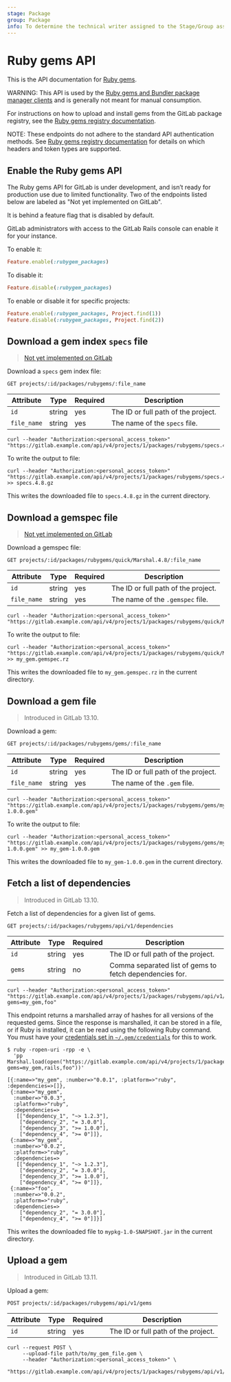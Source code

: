 ```yaml
---
stage: Package
group: Package
info: To determine the technical writer assigned to the Stage/Group associated with this page, see https://about.gitlab.com/handbook/engineering/ux/technical-writing/#assignments
---
```


# Ruby gems API

This is the API documentation for [Ruby gems](../../user/packages/rubygems_registry/index.md).

WARNING:
This API is used by the [Ruby gems and Bundler package manager clients](https://maven.apache.org/)
and is generally not meant for manual consumption.

For instructions on how to upload and install gems from the GitLab
package registry, see the [Ruby gems registry documentation](../../user/packages/rubygems_registry/index.md).

NOTE:
These endpoints do not adhere to the standard API authentication methods.
See [Ruby gems registry documentation](../../user/packages/rubygems_registry/index.md)
for details on which headers and token types are supported.

## Enable the Ruby gems API

The Ruby gems API for GitLab is under development, and isn’t ready for production use due to limited functionality.
Two of the endpoints listed below are labeled as "Not yet implemented on GitLab".

It is behind a feature flag that is disabled by default.

GitLab administrators with access to the GitLab Rails console can enable it for your instance.

To enable it:

```ruby
Feature.enable(:rubygem_packages)
```

To disable it:

```ruby
Feature.disable(:rubygem_packages)
```

To enable or disable it for specific projects:

```ruby
Feature.enable(:rubygem_packages, Project.find(1))
Feature.disable(:rubygem_packages, Project.find(2))
```

## Download a gem index `specs` file

> [Not yet implemented on GitLab](https://gitlab.com/gitlab-org/gitlab/-/issues/299267)

Download a `specs` gem index file:

```plaintext
GET projects/:id/packages/rubygems/:file_name
```

| Attribute | Type | Required | Description |
| --------- | ---- | -------- | ----------- |
| `id`              | string | yes | The ID or full path of the project. |
| `file_name`  | string | yes | The name of the `specs` file. |

```shell
curl --header "Authorization:<personal_access_token>" "https://gitlab.example.com/api/v4/projects/1/packages/rubygems/specs.4.8.gz"
```

To write the output to file:

```shell
curl --header "Authorization:<personal_access_token>" "https://gitlab.example.com/api/v4/projects/1/packages/rubygems/specs.4.8.gz" >> specs.4.8.gz
```

This writes the downloaded file to `specs.4.8.gz` in the current directory.

## Download a gemspec file

> [Not yet implemented on GitLab](https://gitlab.com/gitlab-org/gitlab/-/issues/299284)

Download a gemspec file:

```plaintext
GET projects/:id/packages/rubygems/quick/Marshal.4.8/:file_name
```

| Attribute | Type | Required | Description |
| --------- | ---- | -------- | ----------- |
| `id`         | string | yes | The ID or full path of the project. |
| `file_name`  | string | yes | The name of the `.gemspec` file. |

```shell
curl --header "Authorization:<personal_access_token>" "https://gitlab.example.com/api/v4/projects/1/packages/rubygems/quick/Marshal.4.8/my_gem.gemspec.rz"
```

To write the output to file:

```shell
curl --header "Authorization:<personal_access_token>" "https://gitlab.example.com/api/v4/projects/1/packages/rubygems/quick/Marshal.4.8/my_gem.gemspec.rz" >> my_gem.gemspec.rz
```

This writes the downloaded file to `my_gem.gemspec.rz` in the current directory.

## Download a gem file

> Introduced in GitLab 13.10.

Download a gem:

```plaintext
GET projects/:id/packages/rubygems/gems/:file_name
```

| Attribute | Type | Required | Description |
| --------- | ---- | -------- | ----------- |
| `id`              | string | yes | The ID or full path of the project. |
| `file_name`  | string | yes | The name of the `.gem` file. |

```shell
curl --header "Authorization:<personal_access_token>" "https://gitlab.example.com/api/v4/projects/1/packages/rubygems/gems/my_gem-1.0.0.gem"
```

To write the output to file:

```shell
curl --header "Authorization:<personal_access_token>" "https://gitlab.example.com/api/v4/projects/1/packages/rubygems/gems/my_gem-1.0.0.gem" >> my_gem-1.0.0.gem
```

This writes the downloaded file to `my_gem-1.0.0.gem` in the current directory.

## Fetch a list of dependencies

> Introduced in GitLab 13.10.

Fetch a list of dependencies for a given list of gems.

```plaintext
GET projects/:id/packages/rubygems/api/v1/dependencies
```

| Attribute | Type | Required | Description |
| --------- | ---- | -------- | ----------- |
| `id` | string | yes | The ID or full path of the project. |
| `gems` | string | no | Comma separated list of gems to fetch dependencies for. |

```shell
curl --header "Authorization:<personal_access_token>" "https://gitlab.example.com/api/v4/projects/1/packages/rubygems/api/v1/dependencies?gems=my_gem,foo"
```

This endpoint returns a marshalled array of hashes for all versions of the requested gems. Since the response is marshalled, it can be stored in a file, or if Ruby
is installed, it can be read using the following Ruby command. You must have your [credentials set in `~/.gem/credentials`](../../user/packages/rubygems_registry/index.md#authenticate-with-a-personal-access-token-or-deploy-token) for this to work.

```shell
$ ruby -ropen-uri -rpp -e \
  'pp Marshal.load(open("https://gitlab.example.com/api/v4/projects/1/packages/rubygems/api/v1/dependencies?gems=my_gem,rails,foo"))'

[{:name=>"my_gem", :number=>"0.0.1", :platform=>"ruby", :dependencies=>[]},
 {:name=>"my_gem",
  :number=>"0.0.3",
  :platform=>"ruby",
  :dependencies=>
   [["dependency_1", "~> 1.2.3"],
    ["dependency_2", "= 3.0.0"],
    ["dependency_3", ">= 1.0.0"],
    ["dependency_4", ">= 0"]]},
 {:name=>"my_gem",
  :number=>"0.0.2",
  :platform=>"ruby",
  :dependencies=>
   [["dependency_1", "~> 1.2.3"],
    ["dependency_2", "= 3.0.0"],
    ["dependency_3", ">= 1.0.0"],
    ["dependency_4", ">= 0"]]},
 {:name=>"foo",
  :number=>"0.0.2",
  :platform=>"ruby",
  :dependencies=>
    ["dependency_2", "= 3.0.0"],
    ["dependency_4", ">= 0"]]}]
```

This writes the downloaded file to `mypkg-1.0-SNAPSHOT.jar` in the current directory.

## Upload a gem

> Introduced in GitLab 13.11.

Upload a gem:

```plaintext
POST projects/:id/packages/rubygems/api/v1/gems
```

| Attribute | Type | Required | Description |
| --------- | ---- | -------- | ----------- |
| `id` | string | yes | The ID or full path of the project. |

```shell
curl --request POST \
     --upload-file path/to/my_gem_file.gem \
     --header "Authorization:<personal_access_token>" \
     "https://gitlab.example.com/api/v4/projects/1/packages/rubygems/api/v1/gems"
```
